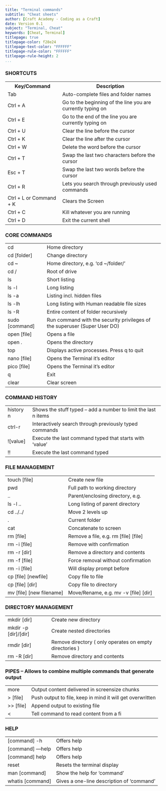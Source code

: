 ```yaml
---
title: "Terminal commands"
subtitle: "Cheat sheets"
author: [Craft Academy - Coding as a Craft]
date: Version 0.1
subject: "Terminal, Cheat"
keywords: [Cheat, Terminal]
titlepage: true
titlepage-color: f28e24
titlepage-text-color: "FFFFFF"
titlepage-rule-color: "FFFFFF"
titlepage-rule-height: 2
...
```



<article>
<h3>SHORTCUTS</h3>
<table>
	<tbody><tr>
		<th>Key/Command </th>
		<th>Description </th>
	</tr>
	<tr>
		<td> Tab </td>
		<td> Auto-complete files and folder names </td>
	</tr>
	<tr>
		<td> Ctrl + A </td>
		<td> Go to the beginning of the line you are currently typing on </td>
	</tr>
	<tr>
		<td> Ctrl + E </td>
		<td> Go to the end of the line you are currently typing on </td>
	</tr>
	<tr>
		<td> Ctrl + U </td>
		<td> Clear the line before the cursor </td>
	</tr>
	<tr>
		<td> Ctrl + K </td>
		<td> Clear the line after the cursor </td>
	</tr>
	<tr>
		<td> Ctrl + W </td>
		<td> Delete the word before the cursor </td>
	</tr>
	<tr>
		<td> Ctrl + T </td>
		<td> Swap the last two characters before the cursor </td>
	</tr>
	<tr>
		<td> Esc + T </td>
		<td> Swap the last two words before the cursor </td>
	</tr>
	<tr>
		<td> Ctrl + R </td>
		<td> Lets you search through previously used commands </td>
	</tr>
	<tr>
		<td> Ctrl + L or Command + K </td>
		<td> Clears the Screen </td>
	</tr>
	<tr>
		<td> Ctrl + C </td>
		<td> Kill whatever you are running </td>
	</tr>
	<tr>
		<td> Ctrl + D </td>
		<td> Exit the current shell </td>
	</tr>
</tbody></table>
<h3>CORE COMMANDS</h3>
<table>
	<tbody><tr>
		<td> cd </td>
		<td> Home directory </td>
	</tr>
	<tr>
		<td> cd [folder] </td>
		<td> Change directory </td>
	</tr>
	<tr>
		<td> cd ~ </td>
		<td> Home directory, e.g. ‘cd ~/folder/’ </td>
	</tr>
	<tr>
		<td> cd / </td>
		<td> Root of drive </td>
	</tr>
	<tr>
		<td> ls </td>
		<td> Short listing </td>
	</tr>
	<tr>
		<td> ls -l </td>
		<td> Long listing </td>
	</tr>
	<tr>
		<td> ls -a </td>
		<td> Listing incl. hidden files </td>
	</tr>
	<tr>
		<td> ls -lh </td>
		<td> Long listing with Human readable file sizes </td>
	</tr>
	<tr>
		<td> ls -R </td>
		<td> Entire content of folder recursively </td>
	</tr>
	<tr>
		<td> sudo [command] </td>
		<td> Run command with the security privileges of the superuser (Super User DO) </td>
	</tr>
	<tr>
		<td> open [file] </td>
		<td> Opens a file </td>
	</tr>
	<tr>
		<td> open . </td>
		<td> Opens the directory </td>
	</tr>
	<tr>
		<td> top </td>
		<td> Displays active processes. Press q to quit </td>
	</tr>
	<tr>
		<td> nano [file] </td>
		<td> Opens the Terminal it’s editor </td>
	</tr>
	<tr>
		<td> pico	[file] </td>
		<td> Opens the Terminal it’s editor </td>
	</tr>
	<tr>
		<td> q </td>
		<td> Exit </td>
	</tr>
	<tr>
		<td> clear </td>
		<td> Clear screen </td>
	</tr>
</tbody></table>
<h3>COMMAND HISTORY</h3>
<table>
	<tbody><tr>
		<td> history n </td>
		<td> Shows the stuff typed – add a number to limit the last n items </td>
	</tr>
	<tr>
		<td> ctrl-r </td>
		<td> Interactively search through previously typed commands </td>
	</tr>
	<tr>
		<td> ![value] </td>
		<td> Execute the last command typed that starts with ‘value’ </td>
	</tr>
	<tr>
		<td> !! </td>
		<td> Execute the last command typed </td>
	</tr>
</tbody></table>
<h3>FILE MANAGEMENT</h3>
<table>
	<tbody><tr>
		<td> touch [file] </td>
		<td> Create new file </td>
	</tr>
	<tr>
		<td> pwd </td>
		<td> Full path to working directory </td>
	</tr>
	<tr>
		<td> .. </td>
		<td> Parent/enclosing directory, e.g. </td>
	</tr>
	<tr>
		<td> ls -l .. </td>
		<td> Long listing of parent directory </td>
	</tr>
	<tr>
		<td> cd ../../ </td>
		<td> Move 2 levels up </td>
	</tr>
	<tr>
		<td> . </td>
		<td> Current folder </td>
	</tr>
	<tr>
		<td> cat </td>
		<td> Concatenate to screen </td>
	</tr>
	<tr>
		<td> rm [file] </td>
		<td> Remove a file, e.g. rm [file] [file] </td>
	</tr>
	<tr>
		<td> rm -i [file] </td>
		<td> Remove with confirmation </td>
	</tr>
	<tr>
		<td> rm -r [dir] </td>
		<td> Remove a directory and contents </td>
	</tr>
	<tr>
		<td> rm -f [file] </td>
		<td> Force removal without confirmation </td>
	</tr>
	<tr>
		<td> rm -i [file] </td>
		<td> Will display prompt before </td>
	</tr>
	<tr>
		<td> cp [file] [newfile] </td>
		<td> Copy file to file </td>
	</tr>
	<tr>
		<td> cp [file] [dir] </td>
		<td> Copy file to directory </td>
	</tr>
	<tr>
		<td> mv [file] [new filename] </td>
		<td> Move/Rename, e.g. mv -v [file] [dir] </td>
	</tr>
</tbody></table>
<h3>DIRECTORY MANAGEMENT</h3>
<table>
	<tbody><tr>
		<td> mkdir [dir] </td>
		<td> Create new directory </td>
	</tr>
	<tr>
		<td> mkdir -p [dir]/[dir] </td>
		<td> Create nested directories </td>
	</tr>
	<tr>
		<td> rmdir [dir] </td>
		<td> Remove directory ( only operates on empty directories ) </td>
	</tr>
	<tr>
		<td> rm -R [dir] </td>
		<td> Remove directory and contents </td>
	</tr>
</tbody></table>
<h3>PIPES – Allows to combine multiple commands that generate output</h3>
<table>
	<tbody><tr>
		<td> more </td>
		<td> Output content delivered in screensize chunks </td>
	</tr>
	<tr>
		<td> > [file] </td>
		<td> Push output to file, keep in mind it will get overwritten </td>
	</tr>
	<tr>
		<td> >> [file] </td>
		<td> Append output to existing file </td>
	</tr>
	<tr>
		<td> < </td>
		<td> Tell command to read content from a fi </td>
	</tr>
</tbody></table>
<h3>HELP</h3>
<table>
	<tbody><tr>
		<td> [command] -h </td>
		<td> Offers help </td>
	</tr>
	<tr>
		<td> [command] —help </td>
		<td> Offers help </td>
	</tr>
	<tr>
		<td> [command] help </td>
		<td> Offers help </td>
	</tr>
	<tr>
		<td> reset </td>
		<td> Resets the terminal display </td>
	</tr>
	<tr>
		<td> man [command] </td>
		<td> Show the help for ‘command’ </td>
	</tr>
	<tr>
		<td> whatis [command] </td>
		<td> Gives a one-line description of ‘command’ </td>
	</tr>
</tbody></table></article>
